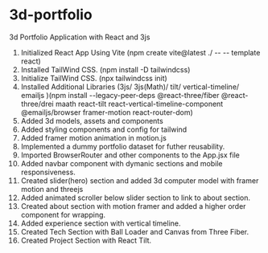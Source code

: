 # 3d-portfolio

3d Portfolio Application with React and 3js

1. Initialized React App Using Vite (npm create vite@latest ./ -- -- template react)
2. Installed TailWind CSS. (npm install -D tailwindcss)
3. Initialize TailWind CSS. (npx tailwindcss init)
4. Installed Additional Libraries (3js/ 3js(Math)/ tilt/ vertical-timeline/ emailjs )(npm install --legacy-peer-deps @react-three/fiber @react-three/drei maath react-tilt react-vertical-timeline-component @emailjs/browser framer-motion react-router-dom)
5. Added 3d models, assets and components
6. Added styling components and config for tailwind
7. Added framer motion animation in motion.js
8. Implemented a dummy portfolio dataset for futher reusability.
9. Imported BrowserRouter and other components to the App.jsx file
10. Added navbar component with dymanic sections and mobile responsiveness.
11. Created slider(hero) section and added 3d computer model with framer motion and threejs
12. Added animated scroller below slider section to link to about section.
13. Created about section with motion framer and added a higher order component for wrapping.
14. Added experience section with vertical timeline.
15. Created Tech Section with Ball Loader and Canvas from Three Fiber.
16. Created Project Section with React Tilt.

